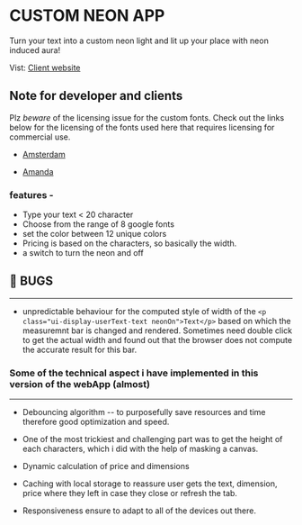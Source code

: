 # CUSTOM NEON APP

Turn your text into a custom neon light and lit up your place with neon induced aura!

Vist: [Client website](...)

## Note for developer and clients

Plz _beware_ of the licensing issue for the custom fonts.
Check out the links below for the licensing of the fonts used here that requires licensing for commercial use.

- [Amsterdam](https://www.cdnfonts.com/amsterdam-2.font)

- [Amanda](https://www.cdnfonts.com/amanda.font)

### features -

- Type your text < 20 character
- Choose from the range of 8 google fonts
- set the color between 12 unique colors
- Pricing is based on the characters, so basically the width.
- a switch to turn the neon and off

## :bug: BUGS

---

- unpredictable behaviour for the computed style of width of the `<p class="ui-display-userText-text neonOn">Text</p>` based on which the measuremnt bar is changed and rendered. Sometimes need double click to get the actual width and found out that the browser does not compute the accurate result for this bar.

### Some of the technical aspect i have implemented in this version of the webApp (almost)

---

- Debouncing algorithm -- to purposefully save resources and time therefore good optimization and speed.

- One of the most trickiest and challenging part was to get the height of each characters, which i did with the help of masking a canvas.

- Dynamic calculation of price and dimensions

- Caching with local storage to reassure user gets the text, dimension, price where they left in case they close or refresh the tab.

- Responsiveness ensure to adapt to all of the devices out there.

